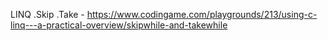 LINQ .Skip .Take - https://www.codingame.com/playgrounds/213/using-c-linq---a-practical-overview/skipwhile-and-takewhile
